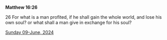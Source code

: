 **Matthew 16:26**

26 For what is a man profited, if he shall gain the whole world, and lose his own soul? or what shall a man give in exchange for his soul?

[Sunday 09-June, 2024](https://getbible.net/kjv/Matthew/16/26)
